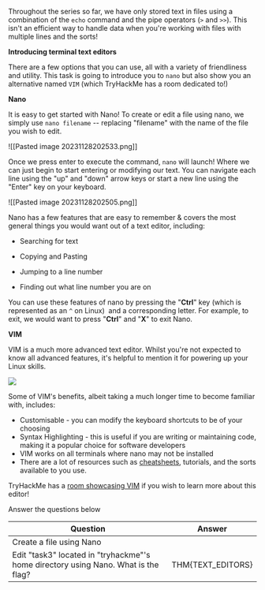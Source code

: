 Throughout the series so far, we have only stored text in files using a combination of the `echo` command and the pipe operators (`>` and `>>`). This isn't an efficient way to handle data when you're working with files with multiple lines and the sorts!

  

**Introducing terminal text editors**

There are a few options that you can use, all with a variety of friendliness and utility. This task is going to introduce you to `nano` but also show you an alternative named `VIM` (which TryHackMe has a room dedicated to!)

  

**Nano**

It is easy to get started with Nano! To create or edit a file using nano, we simply use `nano filename` -- replacing "filename" with the name of the file you wish to edit.

![[Pasted image 20231128202533.png]]


Once we press enter to execute the command, `nano` will launch! Where we can just begin to start entering or modifying our text. You can navigate each line using the "up" and "down" arrow keys or start a new line using the "Enter" key on your keyboard.

![[Pasted image 20231128202505.png]]


Nano has a few features that are easy to remember & covers the most general things you would want out of a text editor, including:

- Searching for text
- Copying and Pasting  
    
- Jumping to a line number
- Finding out what line number you are on

You can use these features of nano by pressing the "**Ctrl**" key (which is represented as an `^` on Linux)  and a corresponding letter. For example, to exit, we would want to press "**Ctrl**" and "**X**" to exit Nano.

  

**VIM**

VIM is a much more advanced text editor. Whilst you're not expected to know all advanced features, it's helpful to mention it for powering up your Linux skills.

![](https://assets.tryhackme.com/additional/linux-fundamentals/part3/vim1.png)  

Some of VIM's benefits, albeit taking a much longer time to become familiar with, includes:

- Customisable - you can modify the keyboard shortcuts to be of your choosing
- Syntax Highlighting - this is useful if you are writing or maintaining code, making it a popular choice for software developers
- VIM works on all terminals where nano may not be installed
- There are a lot of resources such as [cheatsheets](https://vim.rtorr.com/), tutorials, and the sorts available to you use.

TryHackMe has a [room showcasing VIM](https://tryhackme.com/room/toolboxvim) if you wish to learn more about this editor!

  

Answer the questions below

| Question                                                                           | Answer |
| ---------------------------------------------------------------------------------- | ------ |
| Create a file using Nano                                                           |        |
| Edit "task3" located in "tryhackme"'s home directory using Nano. What is the flag? | THM{TEXT_EDITORS}       |
